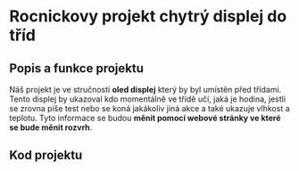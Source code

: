 # Rocnickovy projekt chytrý displej do tříd

## Popis a funkce projektu
Náš projekt je ve stručnosti **oled displej** který by byl umístěn před třídami. Tento displej by ukazoval kdo momentálně ve třídě učí, jaká je hodina, jestli se zrovna píše test nebo se koná jakákoliv jiná akce a také ukazuje vlhkost a teplotu. Tyto informace se budou **měnit pomocí webové stránky ve které se bude měnit rozvrh**.

## Kod projektu 
